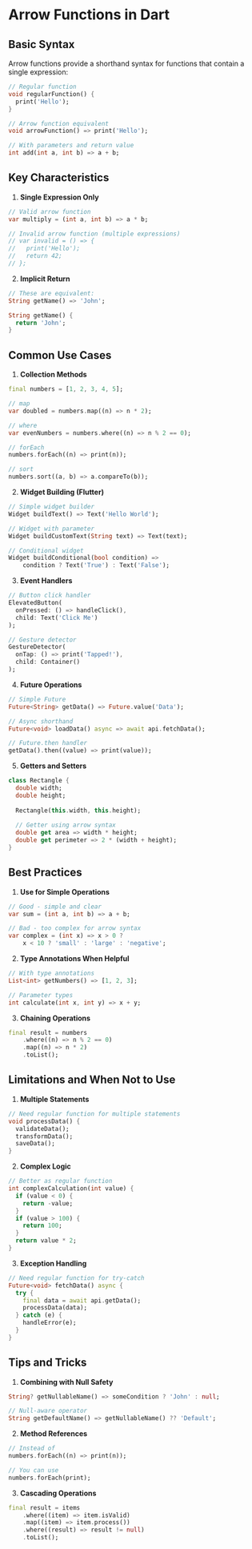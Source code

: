 # Arrow Functions in Dart

## Basic Syntax
Arrow functions provide a shorthand syntax for functions that contain a single expression:

```dart
// Regular function
void regularFunction() {
  print('Hello');
}

// Arrow function equivalent
void arrowFunction() => print('Hello');

// With parameters and return value
int add(int a, int b) => a + b;
```

## Key Characteristics

1. **Single Expression Only**
```dart
// Valid arrow function
var multiply = (int a, int b) => a * b;

// Invalid arrow function (multiple expressions)
// var invalid = () => {
//   print('Hello');
//   return 42;
// };
```

2. **Implicit Return**
```dart
// These are equivalent:
String getName() => 'John';

String getName() {
  return 'John';
}
```

## Common Use Cases

1. **Collection Methods**
```dart
final numbers = [1, 2, 3, 4, 5];

// map
var doubled = numbers.map((n) => n * 2);

// where
var evenNumbers = numbers.where((n) => n % 2 == 0);

// forEach
numbers.forEach((n) => print(n));

// sort
numbers.sort((a, b) => a.compareTo(b));
```

2. **Widget Building (Flutter)**
```dart
// Simple widget builder
Widget buildText() => Text('Hello World');

// Widget with parameter
Widget buildCustomText(String text) => Text(text);

// Conditional widget
Widget buildConditional(bool condition) => 
    condition ? Text('True') : Text('False');
```

3. **Event Handlers**
```dart
// Button click handler
ElevatedButton(
  onPressed: () => handleClick(),
  child: Text('Click Me')
);

// Gesture detector
GestureDetector(
  onTap: () => print('Tapped!'),
  child: Container()
);
```

4. **Future Operations**
```dart
// Simple Future
Future<String> getData() => Future.value('Data');

// Async shorthand
Future<void> loadData() async => await api.fetchData();

// Future.then handler
getData().then((value) => print(value));
```

5. **Getters and Setters**
```dart
class Rectangle {
  double width;
  double height;
  
  Rectangle(this.width, this.height);
  
  // Getter using arrow syntax
  double get area => width * height;
  double get perimeter => 2 * (width + height);
}
```

## Best Practices

1. **Use for Simple Operations**
```dart
// Good - simple and clear
var sum = (int a, int b) => a + b;

// Bad - too complex for arrow syntax
var complex = (int x) => x > 0 ? 
    x < 10 ? 'small' : 'large' : 'negative';
```

2. **Type Annotations When Helpful**
```dart
// With type annotations
List<int> getNumbers() => [1, 2, 3];

// Parameter types
int calculate(int x, int y) => x + y;
```

3. **Chaining Operations**
```dart
final result = numbers
    .where((n) => n % 2 == 0)
    .map((n) => n * 2)
    .toList();
```

## Limitations and When Not to Use

1. **Multiple Statements**
```dart
// Need regular function for multiple statements
void processData() {
  validateData();
  transformData();
  saveData();
}
```

2. **Complex Logic**
```dart
// Better as regular function
int complexCalculation(int value) {
  if (value < 0) {
    return -value;
  }
  if (value > 100) {
    return 100;
  }
  return value * 2;
}
```

3. **Exception Handling**
```dart
// Need regular function for try-catch
Future<void> fetchData() async {
  try {
    final data = await api.getData();
    processData(data);
  } catch (e) {
    handleError(e);
  }
}
```

## Tips and Tricks

1. **Combining with Null Safety**
```dart
String? getNullableName() => someCondition ? 'John' : null;

// Null-aware operator
String getDefaultName() => getNullableName() ?? 'Default';
```

2. **Method References**
```dart
// Instead of
numbers.forEach((n) => print(n));

// You can use
numbers.forEach(print);
```

3. **Cascading Operations**
```dart
final result = items
    .where((item) => item.isValid)
    .map((item) => item.process())
    .where((result) => result != null)
    .toList();
```